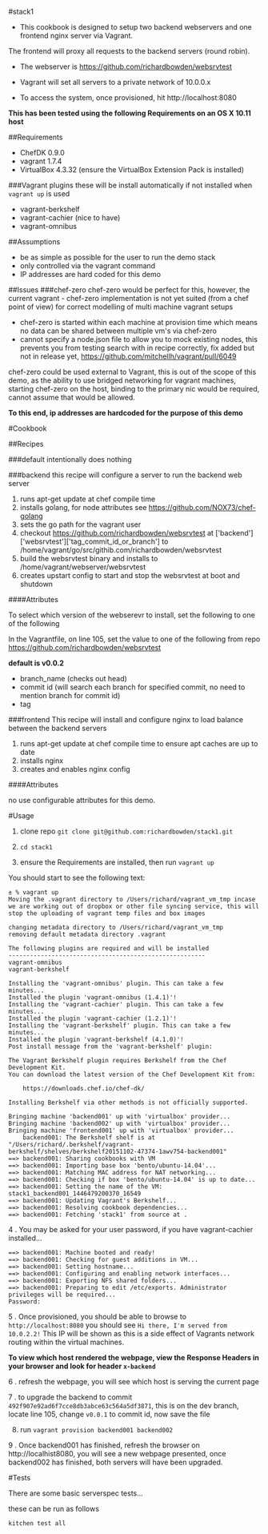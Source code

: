 #stack1

* This cookbook is designed to setup two backend webservers and one frontend nginx server via Vagrant.

The frontend will proxy all requests to the backend servers (round robin).

* The webserver is https://github.com/richardbowden/websrvtest

* Vagrant will set all servers to a private network of 10.0.0.x

* To access the system, once provisioned, hit http://localhost:8080



**This has been tested using the following Requirements on an OS X 10.11 host**

##Requirements
* ChefDK 0.9.0
* vagrant 1.7.4
* VirtualBox 4.3.32 (ensure the VirtualBox Extension Pack is installed)

###Vagrant plugins
these will be install automatically if not installed when `vagrant up` is used

* vagrant-berkshelf
* vagrant-cachier (nice to have)
* vagrant-omnibus


##Assumptions

* be as simple as possible for the user to run the demo stack
* only controlled via the vagrant command
* IP addresses are hard coded for this demo


##Issues
###chef-zero
chef-zero would be perfect for this, however, the current vagrant - chef-zero implementation is not yet suited (from a chef point of view) for correct modelling of multi machine vagrant setups

* chef-zero is started within each machine at provision time which means no data can be shared between multiple vm's via chef-zero
* cannot specify a node.json file to allow you to mock existing nodes, this prevents you from testing search with in recipe correctly, fix added but not in release yet, https://github.com/mitchellh/vagrant/pull/6049

chef-zero could be used external to Vagrant, this is out of the scope of this demo, as the ability to use bridged networking for vagrant machines, starting chef-zero on the host, binding to the primary nic would be required, cannot assume that would be allowed.


**To this end, ip addresses are hardcoded for the purpose of this demo**


#Cookbook

##Recipes

###default
intentionally does nothing

###backend
this recipe will configure a server to run the backend web server

1. runs apt-get update at chef compile time
1. installs golang, for node attributes see https://github.com/NOX73/chef-golang
  1. sets the go path for the vagrant user
1. checkout https://github.com/richardbowden/websrvtest at ['backend']['websrvtest']['tag_commit_id_or_branch'] to /home/vagrant/go/src/githib.com/richardbowden/websrvtest
1. build the websrvtest binary and installs to /home/vagrant/webserver/websrvtest
1. creates upstart config to start and stop the websrvtest at boot and shutdown

####Attributes

To select which version of the webserevr to install, set the following to one of the following

In the Vagrantfile, on line 105, set the value to one of the following from repo https://github.com/richardbowden/websrvtest

**default is v0.0.2**

* branch_name (checks out head)
* commit id (will search each branch for specified commit, no need to mention branch for commit id)
* tag


###frontend
This recipe will install and configure nginx to load balance between the backend servers

1. runs apt-get update at chef compile time to ensure apt caches are up to date
1. installs nginx
1. creates and enables nginx config

####Attributes

no use configurable attributes for this demo.

#Usage

1. clone repo `git clone git@github.com:richardbowden/stack1.git`

2. `cd stack1`

3. ensure the Requirements are installed, then run `vagrant up`

You should start to see the following text:

```
± % vagrant up                                                                                                                                                                                         
Moving the .vagrant directory to /Users/richard/vagrant_vm_tmp incase we are working out of dropbox or other file syncing service, this will stop the uploading of vagrant temp files and box images

changing metadata directory to /Users/richard/vagrant_vm_tmp
removing default metadata directory .vagrant

The following plugins are required and will be installed
-------------------------------------------------------
vagrant-omnibus
vagrant-berkshelf

Installing the 'vagrant-omnibus' plugin. This can take a few minutes...
Installed the plugin 'vagrant-omnibus (1.4.1)'!
Installing the 'vagrant-cachier' plugin. This can take a few minutes...
Installed the plugin 'vagrant-cachier (1.2.1)'!
Installing the 'vagrant-berkshelf' plugin. This can take a few minutes...
Installed the plugin 'vagrant-berkshelf (4.1.0)'!
Post install message from the 'vagrant-berkshelf' plugin:

The Vagrant Berkshelf plugin requires Berkshelf from the Chef Development Kit.
You can download the latest version of the Chef Development Kit from:

    https://downloads.chef.io/chef-dk/

Installing Berkshelf via other methods is not officially supported.

Bringing machine 'backend001' up with 'virtualbox' provider...
Bringing machine 'backend002' up with 'virtualbox' provider...
Bringing machine 'frontend001' up with 'virtualbox' provider...
    backend001: The Berkshelf shelf is at "/Users/richard/.berkshelf/vagrant-berkshelf/shelves/berkshelf20151102-47374-1awv754-backend001"
==> backend001: Sharing cookbooks with VM
==> backend001: Importing base box 'bento/ubuntu-14.04'...
==> backend001: Matching MAC address for NAT networking...
==> backend001: Checking if box 'bento/ubuntu-14.04' is up to date...
==> backend001: Setting the name of the VM: stack1_backend001_1446479200370_16549
==> backend001: Updating Vagrant's Berkshelf...
==> backend001: Resolving cookbook dependencies...
==> backend001: Fetching 'stack1' from source at .
```

4 . You may be asked for your user password, if you have vagrant-cachier installed...
```
==> backend001: Machine booted and ready!
==> backend001: Checking for guest additions in VM...
==> backend001: Setting hostname...
==> backend001: Configuring and enabling network interfaces...
==> backend001: Exporting NFS shared folders...
==> backend001: Preparing to edit /etc/exports. Administrator privileges will be required...
Password:
```  

5 . Once provisioned, you should be able to browse to `http://localhost:8080` you should see `Hi there, I'm served from 10.0.2.2!` This IP will be shown as this is a side effect of Vagrants network routing within the virtual machines.

**To view which host rendered the webpage, view the Response Headers in your browser and look for header `x-backend`**

6 . refresh the webpage, you will see which host is serving the current page

7 . to upgrade the backend to commit `492f907e92ad6f7cce8db3abce63c564a5df3871`, this is on the dev branch, locate line 105, change `v0.0.1` to commit id, now save the file

8. run `vagrant provision backend001 backend002`

9 . Once backend001 has finished, refresh the browser on http://localhist8080, you will see a new webpage presented, once backend002 has finished, both servers will have been upgraded.

#Tests

There are some basic serverspec tests...

these can be run as follows

`kitchen test all`
